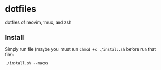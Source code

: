 # dotfiles

dotfiles of neovim, tmux, and zsh

Install
-------

Simply run file (maybe you  must run `chmod +x ./install.sh` before run that file):

    ./install.sh --macos

